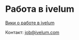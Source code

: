 # Работа в ivelum

[Вики о работе в ivelum](http://github.com/ivelum/job/wiki/)

Контакт: [job@ivelum.com](mailto:job@ivelum.com)
